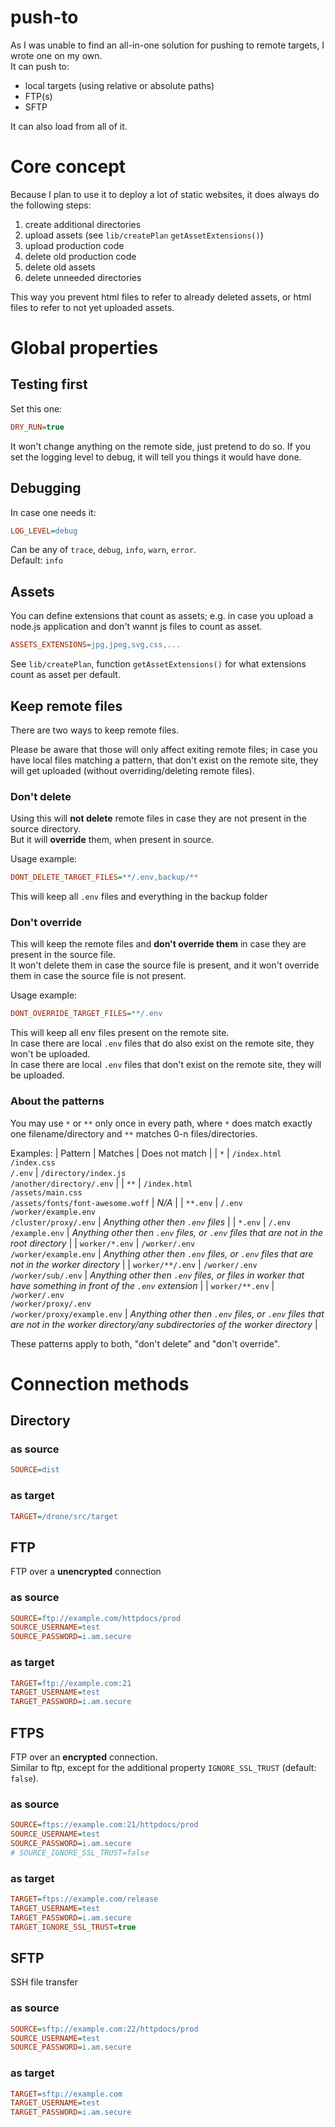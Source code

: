 # push-to
As I was unable to find an all-in-one solution for pushing to remote targets, I wrote one on my own.  
It can push to:
- local targets (using relative or absolute paths)  
- FTP(s)
- SFTP

It can also load from all of it.
# Core concept
Because I plan to use it to deploy a lot of static websites, it does always do the following steps:
1. create additional directories
2. upload assets (see `lib/createPlan` `getAssetExtensions()`)
3. upload production code
4. delete old production code
5. delete old assets
6. delete unneeded directories

This way you prevent html files to refer to already deleted assets, or html files to refer to not yet uploaded assets.
# Global properties
## Testing first
Set this one:
```ini
DRY_RUN=true
```
It won't change anything on the remote side, just pretend to do so. If you set the logging level to debug, it will tell you things it would have done.
## Debugging
In case one needs it:
```ini
LOG_LEVEL=debug
```
Can be any of `trace`, `debug`, `info`, `warn`, `error`.  
Default: `info`
## Assets
You can define extensions that count as assets; e.g. in case you upload a node.js application and don't wannt js files to count as asset.
```ini
ASSETS_EXTENSIONS=jpg,jpeg,svg,css,...
```
See `lib/createPlan`, function `getAssetExtensions()` for what extensions count as asset per default.
## Keep remote files
There are two ways to keep remote files.

Please be aware that those will only affect exiting remote files; in case you have local files matching a pattern, that don't exist on the remote site, they will get uploaded (without overriding/deleting remote files).
### Don't delete
Using this will **not delete** remote files in case they are not present in the source directory.  
But it will **override** them, when present in source.

Usage example:
```ini
DONT_DELETE_TARGET_FILES=**/.env,backup/**
```
This will keep all `.env` files and everything in the backup folder
### Don't override
This will keep the remote files and **don't override them** in case they are present in the source file.  
It won't delete them in case the source file is present, and it won't override them in case the source file is not present.

Usage example:
```ini
DONT_OVERRIDE_TARGET_FILES=**/.env
```
This will keep all env files present on the remote site.  
In case there are local `.env` files that do also exist on the remote site, they won't be uploaded.  
In case there are local `.env` files that don't exist on the remote site, they will be uploaded.
### About the patterns
You may use `*` or `**` only once in every path, where `*` does match exactly one filename/directory and `**` matches 0-n files/directories.

Examples:
| Pattern | Matches | Does not match |
| `*` | `/index.html` <br> `/index.css` <br> `/.env` | `/directory/index.js` <br> `/another/directory/.env` |
| `**` | `/index.html` <br> `/assets/main.css` <br> `/assets/fonts/font-awesome.woff` | _N/A_ |
| `**.env` | `/.env` <br> `/worker/example.env` <br> `/cluster/proxy/.env` | _Anything other then `.env` files_ |
| `*.env` | `/.env` <br> `/example.env` | _Anything other then `.env` files, or `.env` files that are not in the root directory_ |
| `worker/*.env` | `/worker/.env` <br> `/worker/example.env` | _Anything other then `.env` files, or `.env` files that are not in the worker directory_ |
| `worker/**/.env` | `/worker/.env` <br> `/worker/sub/.env` | _Anything other then `.env` files, or files in worker that have something in front of the `.env` extension_ |
| `worker/**.env` | `/worker/.env` <br> `/worker/proxy/.env` <br> `/worker/proxy/example.env` | _Anything other then `.env` files, or `.env` files that are not in the worker directory/any subdirectories of the worker directory_ |

These patterns apply to both, "don't delete" and "don't override".
# Connection methods
## Directory
### as source
```ini
SOURCE=dist
```
### as target
```ini
TARGET=/drone/src/target
```
## FTP
FTP over a **unencrypted** connection
### as source
```ini
SOURCE=ftp://example.com/httpdocs/prod
SOURCE_USERNAME=test
SOURCE_PASSWORD=i.am.secure
```
### as target
```ini
TARGET=ftp://example.com:21
TARGET_USERNAME=test
TARGET_PASSWORD=i.am.secure
```
## FTPS
FTP over an **encrypted** connection.  
Similar to ftp, except for the additional property `IGNORE_SSL_TRUST` (default: `false`).
### as source
```ini
SOURCE=ftps://example.com:21/httpdocs/prod
SOURCE_USERNAME=test
SOURCE_PASSWORD=i.am.secure
# SOURCE_IGNORE_SSL_TRUST=false
```
### as target
```ini
TARGET=ftps://example.com/release
TARGET_USERNAME=test
TARGET_PASSWORD=i.am.secure
TARGET_IGNORE_SSL_TRUST=true
```
## SFTP
SSH file transfer
### as source
```ini
SOURCE=sftp://example.com:22/httpdocs/prod
SOURCE_USERNAME=test
SOURCE_PASSWORD=i.am.secure
```
### as target
```ini
TARGET=sftp://example.com
TARGET_USERNAME=test
TARGET_PASSWORD=i.am.secure
```